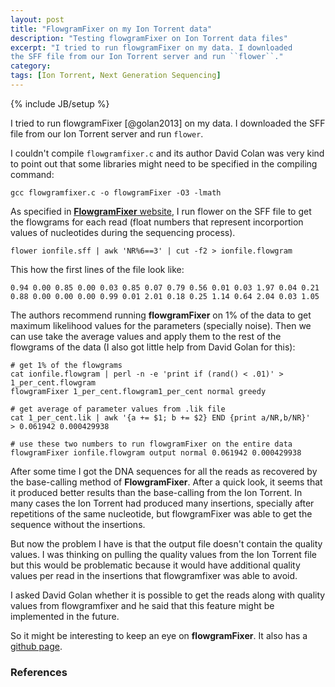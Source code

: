 ```yaml
---
layout: post
title: "FlowgramFixer on my Ion Torrent data"
description: "Testing flowgramFixer on Ion Torrent data files"
excerpt: "I tried to run flowgramFixer on my data. I downloaded
the SFF file from our Ion Torrent server and run ``flower``."
category: 
tags: [Ion Torrent, Next Generation Sequencing]
---
```

{% include JB/setup %}

I tried to run flowgramFixer [@golan2013] on my data. I downloaded
the SFF file from our Ion Torrent server and run ``flower``.

I couldn't compile `flowgramfixer.c` and its author David Colan
was very kind to point out that some libraries might need to be 
specified in the compiling command:

```shell
gcc flowgramfixer.c -o flowgramFixer -O3 -lmath
```

As specified in [**FlowgramFixer** website](https://sites.google.com/site/davidgolanshomepage/flowgramfixer),
I run flower on the 
SFF file to get the flowgrams for each read (float numbers that
represent incorportion values of nucleotides during the sequencing
process).

```shell
flower ionfile.sff | awk 'NR%6==3' | cut -f2 > ionfile.flowgram
```

This how the first lines of the file look like:

```shell
0.94 0.00 0.85 0.00 0.03 0.85 0.07 0.79 0.56 0.01 0.03 1.97 0.04 0.21
0.88 0.00 0.00 0.00 0.99 0.01 2.01 0.18 0.25 1.14 0.64 2.04 0.03 1.05
```

The authors recommend running **flowgramFixer** on 1% of the data to 
get maximum likelihood values for the parameters (specially noise). Then
we can use take the average values and apply them to the rest of the 
flowgrams of the data (I also got little help from David Golan for this):

```shell
# get 1% of the flowgrams
cat ionfile.flowgram | perl -n -e 'print if (rand() < .01)' > 1_per_cent.flowgram
flowgramFixer 1_per_cent.flowgram1_per_cent normal greedy

# get average of parameter values from .lik file
cat 1_per_cent.lik | awk '{a += $1; b += $2} END {print a/NR,b/NR}'
> 0.061942 0.000429938

# use these two numbers to run flowgramFixer on the entire data
flowgramFixer ionfile.flowgram output normal 0.061942 0.000429938
```

After some time I got the DNA sequences for all the reads as recovered
by the base-calling method of **FlowgramFixer**. After a quick look, it seems that
it produced better results than the base-calling from the Ion Torrent.
In many cases the Ion Torrent had produced many insertions, specially after 
repetitions of the same nucleotide, but flowgramFixer was able to get the
sequence without the insertions.

But now the problem I have is that the output file doesn't contain the
quality values.
I was thinking on pulling the quality values from the Ion Torrent file
but this would be problematic because it would have additional quality
values per read in the insertions that flowgramfixer was able to avoid.

I asked David Golan whether it is possible to get the reads along with
quality values from flowgramfixer and he said that this feature might
be implemented in the future.

So it might be interesting to keep an eye on **flowgramFixer**. It also
has a [github page](https://github.com/golandavid/flowgramFixer).



### References
